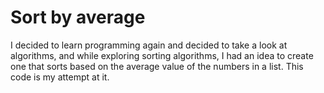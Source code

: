 # Sort by average
  I decided to learn programming again and decided to take a look at algorithms, and while exploring sorting algorithms, I had an idea to create one that sorts based on the average value of the numbers in a list. This code is my attempt at it.
